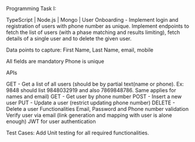 Programming Task I:

TypeScript | Node.js | Mongo | User Onboarding - Implement login and registration of users with phone number as unique.  Implement endpoints to fetch the list of users (with a phase matching and results limiting), fetch details of a single user and to delete the given user.

Data points to capture: First Name, Last Name, email, mobile

All fields are mandatory
Phone is unique

APIs

GET - Get a list of all users (should be by partial text(name or phone). Ex: 9848 should list 9848032919 and also 7869848786. Same applies for names and email)
GET - Get user by phone number
POST - Insert a new user
PUT - Update a user (restrict updating phone number)
DELETE - Delete a user
Functionalities
Email, Password and Phone number validation
Verify user via email (link generation and mapping with user is alone enough)
JWT for user authentication

Test Cases:
Add Unit testing for all required functionalities.

